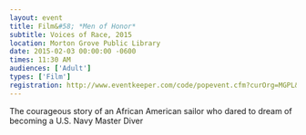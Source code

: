 ```yaml
---
layout: event
title: Film&#58; *Men of Honor*
subtitle: Voices of Race, 2015
location: Morton Grove Public Library
date: 2015-02-03 00:00:00 -0600
times: 11:30 AM
audiences: ['Adult']
types: ['Film']
registration: http://www.eventkeeper.com/code/popevent.cfm?curOrg=MGPL&curApp=events&eID=3715759&thisDate=NO_DATE
---
```

The courageous story of an African American sailor who dared to dream of becoming a U.S. Navy Master Diver
